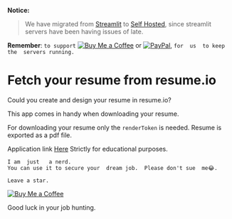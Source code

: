 __Notice:__

> We have  migrated  from [Streamlit](https://resumeio2pdfdownload.streamlit.app) to [Self Hosted](www.resumegenn.site), since  streamlit  servers  have  been having  issues of late.


__Remember__:  `to support` [![Buy Me a Coffee](https://www.buymeacoffee.com/assets/img/custom_images/orange_img.png)](https://buymeacoffee.com/wambugu) or [![PayPal](https://img.shields.io/badge/Pay%20Now-FFD140?logo=paypal&logoColor=000&style=for-the-badge)](https://www.paypal.com/ncp/payment/664ZL5XX3TKMG), `for  us  to keep the  servers running.`
# Fetch your resume  from resume.io 
Could you create and design your resume in resume.io? 

This  app comes  in  handy  when  downloading  your  resume. 

For  downloading your resume only the  `renderToken` is  needed.
Resume  is  exported as a pdf file.

Application link [Here](www.resumegenn.site)
Strictly  for  educational purposes.
```
I am  just   a nerd.
You can use it to secure your  dream job.  Please don't sue  me😂.

Leave a star.
```
[![Buy Me a Coffee](https://www.buymeacoffee.com/assets/img/custom_images/orange_img.png)](https://buymeacoffee.com/wambugu)


Good  luck in your  job hunting.
